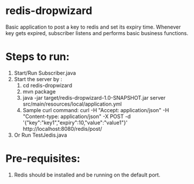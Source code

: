 # redis-dropwizard
Basic application to post a key to redis and set its expiry time.
Whenever key gets expired, subscriber listens and performs basic business functions.

# Steps to run:
1. Start/Run Subscriber.java
2. Start the server by :
    1. cd redis-dropwizard
    2. mvn package
    3. java -jar target/redis-dropwizard-1.0-SNAPSHOT.jar server src/main/resources/local/application.yml
    4. Sample curl command: curl -H "Accept: application/json" -H "Content-type: application/json" -X POST -d '{"key":"key1","expiry":10,"value":"value1"}' http://localhost:8080/redis/post/
3. Or Run TestJedis.java

# Pre-requisites:
1. Redis should be installed and be running on the default port.

